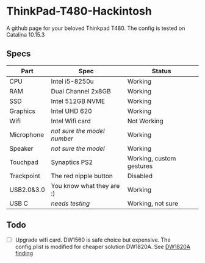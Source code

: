 # ThinkPad-T480-Hackintosh
A github page for your beloved Thinkpad T480. The config is tested on Catalina 10.15.3

## Specs
Part | Spec|Status
-----|-----|------
CPU|Intel i5-8250u|Working
RAM| Dual Channel 2x8GB|Working
SSD| Intel 512GB NVME|Working
Graphics| Intel UHD 620|Working
Wifi| Intel Wifi card | Not Working
Microphone| *not sure the model number*| Working
Speaker| *not sure the model*|Working
Touchpad|Synaptics PS2|Working, custom gestures
Trackpoint|The red nipple button|Disabled
USB2.0&3.0|You know what they are :) | Working
USB C| *needs testing* | Working, not sure

## Todo
- [ ] Upgrade wifi card. DW1560 is safe choice but expensive. The config.plist is modified for cheaper solution DW1820A. See [DW1820A finding](https://osxlatitude.com/forums/topic/11322-broadcom-bcm4350-cards-under-high-sierramojavecatalina/)
